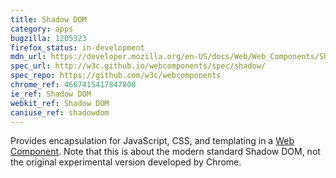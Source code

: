 ```yaml
---
title: Shadow DOM
category: apps
bugzilla: 1205323
firefox_status: in-development
mdn_url: https://developer.mozilla.org/en-US/docs/Web/Web_Components/Shadow_DOM
spec_url: http://w3c.github.io/webcomponents/spec/shadow/
spec_repo: https://github.com/w3c/webcomponents
chrome_ref: 4667415417847808
ie_ref: Shadow DOM
webkit_ref: Shadow DOM
caniuse_ref: shadowdom
---
```


Provides encapsulation for JavaScript, CSS, and templating in a [Web Component](https://developer.mozilla.org/en-US/docs/Web/Web_Components). Note that this is about the modern standard Shadow DOM, not the original experimental version developed by Chrome.
